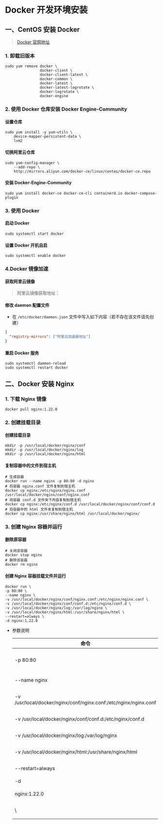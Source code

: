# Docker 开发环境安装

## 一、CentOS 安装 Docker

> [Docker 官网地址](https://www.docker.com/)

### 1. 卸载旧版本

```shell
sudo yum remove docker \
                docker-client \
                docker-client-latest \
                docker-common \
                docker-latest \
                docker-latest-logrotate \
                docker-logrotate \
                docker-engine
```

### 2. 使用 Docker 仓库安装 Docker Engine-Community

#### 设置仓库

```shell
sudo yum install -y yum-utils \
    device-mapper-persistent-data \
    lvm2
```

#### 切换阿里云仓库

```shell
sudo yum-config-manager \
    --add-repo \
    http://mirrors.aliyun.com/docker-ce/linux/centos/docker-ce.repo
```

#### 安装 Docker-Engine-Community

```shell
sudo yum install docker-ce docker-ce-cli containerd.io docker-compose-plugin
```

### 3. 使用 Docker

#### 启动 Docker

```shell
sudo systemctl start docker
```

#### 设置 Docker 开机自启

```shell
sudo systemctl enable docker
```

### 4.Docker 镜像加速

#### 获取阿里云镜像

> 阿里云镜像获取地址：[](https://cr.console.aliyun.com/cn-hangzhou/instances/mirrors)

#### 修改 daemon 配置文件

- 在  `/etc/docker/daemon.json` 文件中写入如下内容（若不存在该文件请先创建）

```json
{
  "registry-mirrors": ["阿里云加速器地址"]
}
```

#### 重启 Docker 服务

```shell
sudo systemctl daemon-reload
sudo systemctl restart docker
```



## 二、Docker 安装 Nginx

### 1. 下载 Nginx 镜像

```shell
docker pull nginx:1.22.0
```

### 2. 创建挂载目录

#### 创建挂载目录

```shell
mkdir -p /usr/local/docker/nginx/conf
mkdir -p /usr/local/docker/nginx/log
mkdir -p /usr/local/docker/nginx/html
```

#### 复制容器中的文件到宿主机

```shell
# 生成容器
docker run --name nginx -p 80:80 -d nginx
# 将容器 nginx.conf 文件复制到宿主机
docker cp nginx:/etc/nginx/nginx.conf /usr/local/docker/nginx/conf/nginx.conf
# 将容器 conf.d 文件夹下内容复制到宿主机
docker cp nginx:/etc/nginx/conf.d /usr/local/docker/nginx/conf/conf.d
# 将容器中的 html 文件夹复制到宿主机
docker cp nginx:/usr/share/nginx/html /usr/local/docker/nginx/
```

### 3. 创建 Nginx 容器并运行

#### 删除原容器

```shell
# 关闭该容器
docker stop nginx
# 删除该容器
docker rm nginx
```

#### 创建 Nginx 容器挂载文件并运行

```shell
docker run \
-p 80:80 \
--name nginx \
-v /usr/local/docker/nginx/conf/nginx.conf:/etc/nginx/nginx.conf \
-v /usr/local/docker/nginx/conf/conf.d:/etc/nginx/conf.d \
-v /usr/local/docker/nginx/log:/var/log/nginx \
-v /usr/local/docker/nginx/html:/usr/share/nginx/html \
--restart=always \
-d nginx:1.22.0
```

- 参数说明

  | 命令                                                         | 描述                     |
  | ------------------------------------------------------------ | ------------------------ |
  | -p 80:80                                                     | 容器与主机端口映射       |
  | --name nginx                                                 | 启动容器的名字           |
  | -v /usr/local/docker/nginx/conf/nginx.conf:/etc/nginx/nginx.conf | 挂载 nginx.conf 配置文件 |
  | -v /usr/local/docker/nginx/conf/conf.d:/etc/nginx/conf.d     | 挂载 nginx 配置文件      |
  | -v /usr/local/docker/nginx/log:/var/log/nginx                | 挂载 nginx 日志文件      |
  | -v /usr/local/docker/nginx/html:/usr/share/nginx/html        | 挂载 nginx 内容          |
  | --restart=always                                             | 容器重启策略             |
  | -d                                                           | 后台运行                 |
  | nginx:1.22.0                                                 | 本地运行的版本           |
  | \                                                            | shell 命令换行           |

  
